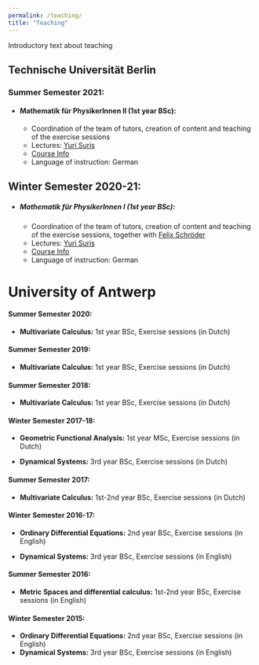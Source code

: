 ```yaml
---
permalink: /teaching/
title: "Teaching"
---
```


Introductory text about teaching

## Technische Universität Berlin

### Summer Semester 2021:

* #### Mathematik für PhysikerInnen II (1st year BSc):
  * Coordination of the team of tutors, creation of content and teaching of the exercise sessions
  * Lectures: [Yuri Suris](http://page.math.tu-berlin.de/~suris/)
  * [Course Info](https://isis.tu-berlin.de/course/view.php?id=24244)
  * Language of instruction: German

## Winter Semester 2020-21:

* ##### Mathematik für PhysikerInnen I (1st year BSc):

  * Coordination of the team of tutors, creation of content and teaching of the exercise sessions, together with [Felix Schröder](http://page.math.tu-berlin.de/~fschroed/)
  * Lectures: [Yuri Suris](http://page.math.tu-berlin.de/~suris/)
  * [Course Info](https://isis.tu-berlin.de/course/view.php?id=22229)
  * Language of instruction: German



# University of Antwerp

#### Summer Semester 2020:

* **Multivariate Calculus:** 1st year BSc, Exercise sessions (in Dutch)

#### Summer Semester 2019:

* **Multivariate Calculus:** 1st year BSc, Exercise sessions (in Dutch)

#### Summer Semester 2018:

* **Multivariate Calculus:** 1st year BSc, Exercise sessions (in Dutch)

#### Winter Semester 2017-18:

* **Geometric Functional Analysis:** 1st year MSc, Exercise sessions (in Dutch)

* **Dynamical Systems:** 3rd year BSc, Exercise sessions (in Dutch)

#### Summer Semester 2017:

* **Multivariate Calculus:** 1st-2nd year BSc, Exercise sessions (in Dutch)

#### Winter Semester 2016-17:

* **Ordinary Differential Equations:** 2nd year BSc, Exercise sessions (in English)

* **Dynamical Systems:** 3rd year BSc, Exercise sessions (in English)

#### Summer Semester 2016:

* **Metric Spaces and differential calculus:** 1st-2nd year BSc, Exercise sessions (in English)

#### Winter Semester 2015:

* **Ordinary Differential Equations:** 2nd year BSc, Exercise sessions (in English)
* **Dynamical Systems:** 3rd year BSc, Exercise sessions (in English)
